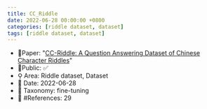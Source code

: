 ```yaml
---
title: CC_Riddle
date: 2022-06-28 00:00:00 +0800
categories: [riddle dataset, dataset]
tags: [riddle dataset, dataset]
---
```


- 📙Paper: "[CC-Riddle: A Question Answering Dataset of Chinese Character Riddles](https://www.semanticscholar.org/paper/CC-Riddle%3A-A-Question-Answering-Dataset-of-Chinese-Xu-Zhang/db4906c7cc08cfd324bcc8a78a8faa747b78ddff)"
- 🔑Public: ✅
- ⚲ Area: Riddle dataset, Dataset
- 📅 Date: 2022-06-28
- 🔎 Taxonomy: fine-tuning
- 📝 #References: 29
